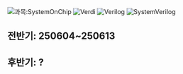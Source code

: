![과목:SystemOnChip](https://img.shields.io/badge/과목-SystemOnChip-4CAF50?style=flat&logo=opencv&logoColor=4CAF50)
![Verdi](https://img.shields.io/badge/Tool-Verdi-003366?logo=python&logoColor=blue)
![Verilog](https://img.shields.io/badge/Verilog-grey?logo=python&logoColor=yellow)
![SystemVerilog](https://img.shields.io/badge/SystemVerilog-grey?logo=python&logoColor=yellow)
## 전반기: 250604~250613 
## 후반기: ?
